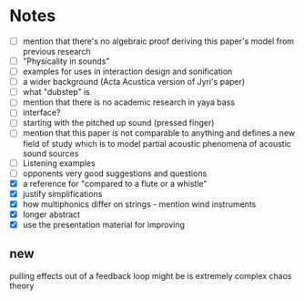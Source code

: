 # Notes

- [ ] mention that there's no algebraic proof deriving this paper's model from previous research
- [ ] "Physicality in sounds"
- [ ] examples for uses in interaction design and sonification
- [ ] a wider background (Acta Acustica version of Jyri's paper)
- [ ] what "dubstep" is
- [ ] mention that there is no academic research in yaya bass
- [ ] interface?
- [ ] starting with the pitched up sound (pressed finger)
- [ ] mention that this paper is not comparable to anything and defines a new field of study which is to model partial acoustic phenomena of acoustic sound sources
- [ ] Listening examples
- [ ] opponents very good suggestions and questions
- [x] a reference for "compared to a flute or a whistle"
- [x] justify simplifications
- [x] how multiphonics differ on strings - mention wind instruments
- [x] longer abstract
- [x] use the presentation material for improving

## new

pulling effects out of a feedback loop might be is extremely complex
chaos theory
